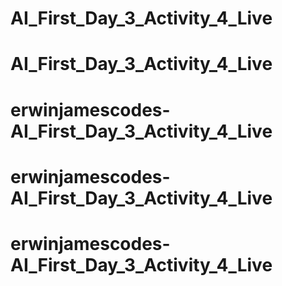 # AI_First_Day_3_Activity_4_Live
# AI_First_Day_3_Activity_4_Live
# erwinjamescodes-AI_First_Day_3_Activity_4_Live
# erwinjamescodes-AI_First_Day_3_Activity_4_Live
# erwinjamescodes-AI_First_Day_3_Activity_4_Live
